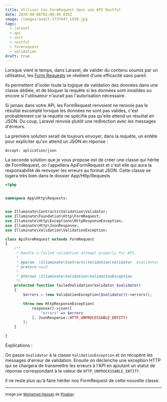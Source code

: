 ```yaml
---
title: Utiliser les FormRequest dans une API Restful
date: 2020-08-06T02:00:46.835Z
image: /images/audit-3737447_1920.jpg
tags:
  - laravel
  - api
  - rest
  - restful
  - formrequest
  - validation
draft: true
---
```

Lorsque vient le temps, dans Laravel, de valider du contenu soumis par un utilisateur, les [Form Requests](https://laravel.com/docs/master/validation#form-request-validation) se révèlent d'une efficacité sans pareil.

Ils permettent d'isoler toute la logique de validation des données dans une classe dédiée, et de bloquer la requête si les données sont invalides ou encore si l'utilisateur n'aurait pas l'autorisation nécessaire.

Si jamais dans votre API, les FormRequest renvoient ne renvoie pas le résultat escompté lorsque les données ne sont pas valides, c'est probablement car la requête ne spécifie pas qu'elle attend un résultat en JSON. Du coup, Laravel renvoie plutôt une redirection avec les messages d'erreurs.

La première solution serait de toujours envoyer, dans la requête, un entête pour expliciter qu'on attend un JSON en réponse :

```http
Accept: aplication/json
```

La seconde solution que je vous propose est de créer une classe qui hérite de FormRequest, on l'appellera ApiFormRequest et c'est elle qui aura la responsabilité de renvoyer les erreurs au format JSON. Cette classe se logera très bien dans le dossier App/Http/Requests

```php
<?php


namespace App\Http\Requests;


use Illuminate\Contracts\Validation\Validator;
use Illuminate\Foundation\Http\FormRequest;
use Illuminate\Http\Exceptions\HttpResponseException;
use Illuminate\Http\JsonResponse;
use Illuminate\Validation\ValidationException;

class ApiFormRequest extends FormRequest
{
    /**
     * Handle a failed validation attempt properly for API.
     *
     * @param  \Illuminate\Contracts\Validation\Validator  $validator
     * @return void
     *
     * @throws \Illuminate\Validation\ValidationException
     */
    protected function failedValidation(Validator $validator)
    {
        $errors = (new ValidationException($validator))->errors();

        throw new HttpResponseException(
            response()->json([
                "errors" => $errors
            ], JsonResponse::HTTP_UNPROCESSABLE_ENTITY)
        );
    }

}
```

Explications : 

On passe ``$validator`` à la classe ``ValidationException`` et on récupère les messages d'erreur de validation.
Ensuite on déclenche une exception HTTP qui se chargera de transmettre les erreurs à l'API en ajoutant un statut de réponse correspondant à la valeur de ``HTTP_UNPROCESSABLE_ENTITY``.

Il ne reste plus qu'à faire hériter nos FormRequest de cette nouvelle classe.

<hr>

<small>Image par <a href="https://pixabay.com/fr/users/mohamed_hassan-5229782/?utm_source=link-attribution&amp;utm_medium=referral&amp;utm_campaign=image&amp;utm_content=3737447">Mohamed Hassan</a> de <a href="https://pixabay.com/fr/?utm_source=link-attribution&amp;utm_medium=referral&amp;utm_campaign=image&amp;utm_content=3737447">Pixabay</a></small>